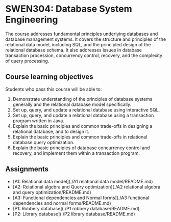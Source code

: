 # SWEN304: Database System Engineering

The course addresses fundamental principles underlying databases and database management systems. It covers the structure and principles of the relational data model, including SQL, and the principled design of the relational database schema. It also addresses issues in database transaction procession, concurrency control, recovery, and the complexity of query processing.

## Course learning objectives

Students who pass this course will be able to:

1. Demonstrate understanding of the principles of database systems generally and the relational database model specifically.
2. Set up, query, and update a relational database using interactive SQL.
3. Set up, query, and update a relational database using a transaction program written in Java.
4. Explain the basic principles and common trade-offs in designing a relational database, and to design it.
5. Explain the basic principles and common trade-offs in relational database query optimization.
6. Explain the basic principles of database concurrency control and recovery, and implement them within a transaction program.

## Assignments

- [A1: Relational data model](./A1 relational data model/README.md)
- [A2: Relational algebra and Query optimization](./A2 relational algebra and query optimization/README.md)
- [A3: Functional dependencies and Normal forms](./A3 functional dependencies and normal forms/README.md)
- [P1: Robbery database](./P1 robbery database/README.md)
- [P2: Library database](./P2 library database/README.md)
